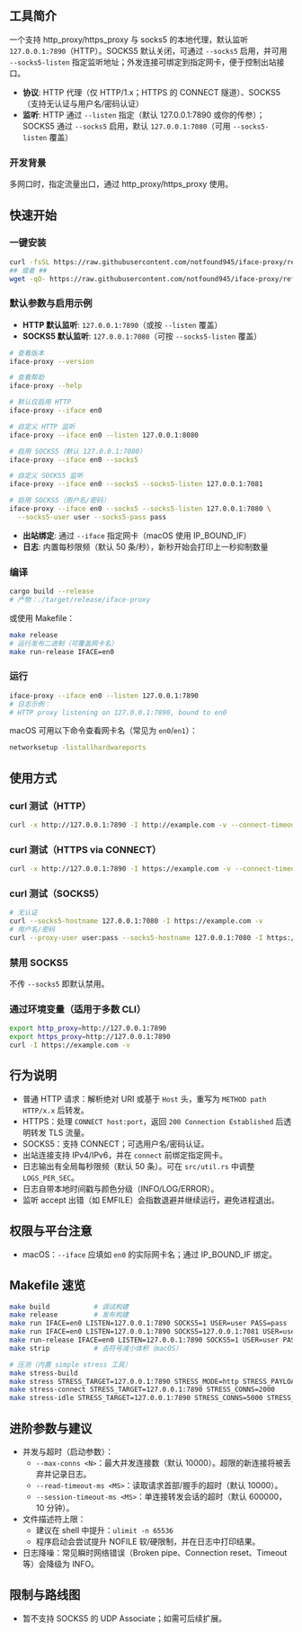 
## 工具简介

一个支持 http_proxy/https_proxy 与 socks5 的本地代理，默认监听 `127.0.0.1:7890`（HTTP）。SOCKS5 默认关闭，可通过 `--socks5` 启用，并可用 `--socks5-listen` 指定监听地址；外发连接可绑定到指定网卡，便于控制出站接口。

- **协议**: HTTP 代理（仅 HTTP/1.x；HTTPS 的 CONNECT 隧道）、SOCKS5（支持无认证与用户名/密码认证）
- **监听**: HTTP 通过 `--listen` 指定（默认 127.0.0.1:7890 或你的传参）；SOCKS5 通过 `--socks5` 启用，默认 `127.0.0.1:7080`（可用 `--socks5-listen` 覆盖）

### 开发背景

多网口时，指定流量出口，通过 http_proxy/https_proxy 使用。

## 快速开始

### 一键安装

```bash
curl -fsSL https://raw.githubusercontent.com/notfound945/iface-proxy/refs/heads/master/scripts/install.sh | sh
## 或者 ##
wget -qO- https://raw.githubusercontent.com/notfound945/iface-proxy/refs/heads/master/scripts/install.sh | sh
```

### 默认参数与启用示例

- **HTTP 默认监听**: `127.0.0.1:7890`（或按 `--listen` 覆盖）
- **SOCKS5 默认监听**: `127.0.0.1:7080`（可按 `--socks5-listen` 覆盖）

```bash
# 查看版本
iface-proxy --version

# 查看帮助
iface-proxy --help

# 默认仅启用 HTTP
iface-proxy --iface en0

# 自定义 HTTP 监听
iface-proxy --iface en0 --listen 127.0.0.1:8080

# 启用 SOCKS5（默认 127.0.0.1:7080）
iface-proxy --iface en0 --socks5

# 自定义 SOCKS5 监听
iface-proxy --iface en0 --socks5 --socks5-listen 127.0.0.1:7081

# 启用 SOCKS5（用户名/密码）
iface-proxy --iface en0 --socks5 --socks5-listen 127.0.0.1:7080 \
  --socks5-user user --socks5-pass pass
```
- **出站绑定**: 通过 `--iface` 指定网卡（macOS 使用 IP_BOUND_IF）
- **日志**: 内置每秒限频（默认 50 条/秒），新秒开始会打印上一秒抑制数量

### 编译
```bash
cargo build --release
# 产物：./target/release/iface-proxy
```

或使用 Makefile：
```bash
make release
# 运行发布二进制（可覆盖网卡名）
make run-release IFACE=en0
```

### 运行
```bash
iface-proxy --iface en0 --listen 127.0.0.1:7890
# 日志示例：
# HTTP proxy listening on 127.0.0.1:7890, bound to en0
```

macOS 可用以下命令查看网卡名（常见为 `en0`/`en1`）：
```bash
networksetup -listallhardwareports
```

## 使用方式

### curl 测试（HTTP）
```bash
curl -x http://127.0.0.1:7890 -I http://example.com -v --connect-timeout 5 --max-time 10
```

### curl 测试（HTTPS via CONNECT）
```bash
curl -x http://127.0.0.1:7890 -I https://example.com -v --connect-timeout 5 --max-time 10
```



### curl 测试（SOCKS5）
```bash
# 无认证
curl --socks5-hostname 127.0.0.1:7080 -I https://example.com -v
# 用户名/密码
curl --proxy-user user:pass --socks5-hostname 127.0.0.1:7080 -I https://example.com -v
```

### 禁用 SOCKS5
不传 `--socks5` 即默认禁用。

### 通过环境变量（适用于多数 CLI）
```bash
export http_proxy=http://127.0.0.1:7890
export https_proxy=http://127.0.0.1:7890
curl -I https://example.com -v
```

## 行为说明

- 普通 HTTP 请求：解析绝对 URI 或基于 `Host` 头，重写为 `METHOD path HTTP/x.x` 后转发。
- HTTPS：处理 `CONNECT host:port`，返回 `200 Connection Established` 后透明转发 TLS 流量。
- SOCKS5：支持 CONNECT；可选用户名/密码认证。
- 出站连接支持 IPv4/IPv6，并在 `connect` 前绑定指定网卡。
- 日志输出有全局每秒限频（默认 50 条）。可在 `src/util.rs` 中调整 `LOGS_PER_SEC`。
- 日志自带本地时间戳与颜色分级（INFO/LOG/ERROR）。
- 监听 accept 出错（如 EMFILE）会指数退避并继续运行，避免进程退出。

## 权限与平台注意

- macOS：`--iface` 应填如 `en0` 的实际网卡名；通过 IP_BOUND_IF 绑定。

## Makefile 速览

```bash
make build           # 调试构建
make release         # 发布构建
make run IFACE=en0 LISTEN=127.0.0.1:7890 SOCKS5=1 USER=user PASS=pass
make run IFACE=en0 LISTEN=127.0.0.1:7890 SOCKS5=127.0.0.1:7081 USER=user PASS=pass
make run-release IFACE=en0 LISTEN=127.0.0.1:7890 SOCKS5=1 USER=user PASS=pass
make strip           # 去符号减小体积（macOS）

# 压测（内置 simple stress 工具）
make stress-build
make stress STRESS_TARGET=127.0.0.1:7890 STRESS_MODE=http STRESS_PAYLOAD=http://example.com/ STRESS_CONNS=1000 STRESS_DURATION=120
make stress-connect STRESS_TARGET=127.0.0.1:7890 STRESS_CONNS=2000
make stress-idle STRESS_TARGET=127.0.0.1:7890 STRESS_CONNS=5000 STRESS_DURATION=120
```

## 进阶参数与建议

- 并发与超时（启动参数）：
  - `--max-conns <N>`：最大并发连接数（默认 10000）。超限的新连接将被丢弃并记录日志。
  - `--read-timeout-ms <MS>`：读取请求首部/握手的超时（默认 10000）。
  - `--session-timeout-ms <MS>`：单连接转发会话的超时（默认 600000，10 分钟）。
- 文件描述符上限：
  - 建议在 shell 中提升：`ulimit -n 65536`
  - 程序启动会尝试提升 NOFILE 软/硬限制，并在日志中打印结果。
- 日志降噪：常见瞬时网络错误（Broken pipe、Connection reset、Timeout 等）会降级为 INFO。

## 限制与路线图

- 暂不支持 SOCKS5 的 UDP Associate；如需可后续扩展。



